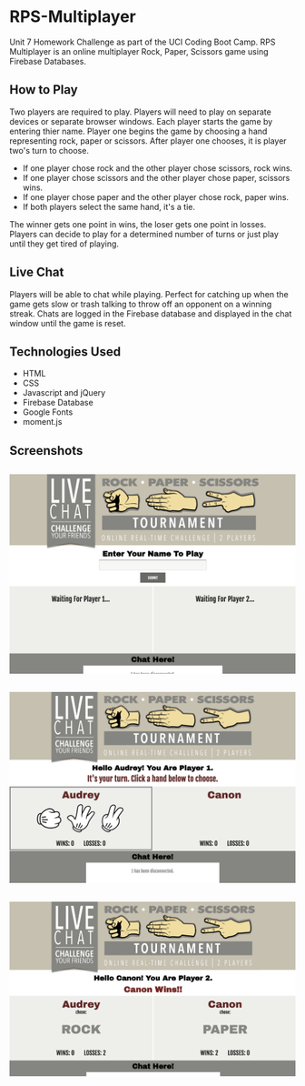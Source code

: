 # RPS-Multiplayer

Unit 7 Homework Challenge as part of the UCI Coding Boot Camp. RPS Multiplayer is an online multiplayer Rock, Paper, Scissors game using Firebase Databases. 

## How to Play

Two players are required to play. Players will need to play on separate devices or separate browser windows. Each player starts the game by entering thier name. Player one begins the game by choosing a hand representing rock, paper or scissors. After player one chooses, it is player two's turn to choose.

* If one player chose rock and the other player chose scissors, rock wins.
* If one player chose scissors and the other player chose paper, scissors wins.
* If one player chose paper and the other player chose rock, paper wins.
* If both players select the same hand, it's a tie.

The winner gets one point in wins, the loser gets one point in losses. Players can decide to play for a determined number of turns or just play until they get tired of playing.

## Live Chat

Players will be able to chat while playing. Perfect for catching up when the game gets slow or trash talking to throw off an opponent on a winning streak. Chats are logged in the Firebase database and displayed in the chat window until the game is reset. 

## Technologies Used

* HTML
* CSS
* Javascript and jQuery
* Firebase Database
* Google Fonts
* moment.js

## Screenshots

##

![Alt text](/assets/images/screenshot.png?raw=true "Rock Paper Scissors")

##

![Alt text](/assets/images/screenshot2.png?raw=true "Rock Paper Scissors")

##

![Alt text](/assets/images/screenshot3.png?raw=true "Rock Paper Scissors")